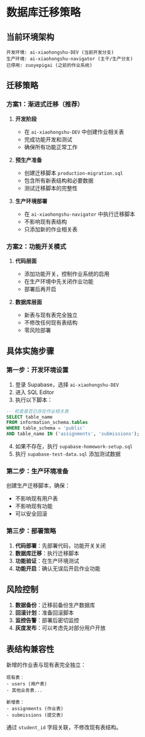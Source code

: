 # 数据库迁移策略

## 当前环境架构

```
开发环境: ai-xiaohongshu-DEV (当前开发分支)
生产环境: ai-xiaohongshu-navigator (主干/生产分支)
已停用: zuoyepigai (之前的作业系统)
```

## 迁移策略

### 方案1：渐进式迁移（推荐）

1. **开发阶段**
   - 在 `ai-xiaohongshu-DEV` 中创建作业相关表
   - 完成功能开发和测试
   - 确保所有功能正常工作

2. **预生产准备**
   - 创建迁移脚本 `production-migration.sql`
   - 包含所有新表结构和必要数据
   - 测试迁移脚本的完整性

3. **生产环境部署**
   - 在 `ai-xiaohongshu-navigator` 中执行迁移脚本
   - 不影响现有表结构
   - 只添加新的作业相关表

### 方案2：功能开关模式

1. **代码层面**
   - 添加功能开关，控制作业系统的启用
   - 在生产环境中先关闭作业功能
   - 部署后再开启

2. **数据库层面**
   - 新表与现有表完全独立
   - 不修改任何现有表结构
   - 零风险部署

## 具体实施步骤

### 第一步：开发环境设置

1. 登录 Supabase，选择 `ai-xiaohongshu-DEV`
2. 进入 SQL Editor
3. 执行以下脚本：

```sql
-- 检查是否已存在作业相关表
SELECT table_name 
FROM information_schema.tables 
WHERE table_schema = 'public' 
AND table_name IN ('assignments', 'submissions');
```

4. 如果不存在，执行 `supabase-homework-setup.sql`
5. 执行 `supabase-test-data.sql` 添加测试数据

### 第二步：生产环境准备

创建生产迁移脚本，确保：
- 不影响现有用户表
- 不影响现有功能
- 可以安全回滚

### 第三步：部署策略

1. **代码部署**：先部署代码，功能开关关闭
2. **数据库迁移**：执行迁移脚本
3. **功能验证**：在生产环境测试
4. **功能开启**：确认无误后开启作业功能

## 风险控制

1. **数据备份**：迁移前备份生产数据库
2. **回滚计划**：准备回滚脚本
3. **监控告警**：部署后密切监控
4. **灰度发布**：可以考虑先对部分用户开放

## 表结构兼容性

新增的作业表与现有表完全独立：

```
现有表：
- users (用户表)
- 其他业务表...

新增表：
- assignments (作业表)
- submissions (提交表)
```

通过 `student_id` 字段关联，不修改现有表结构。